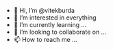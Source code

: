 - 👋 Hi, I’m @vitekburda
- 👀 I’m interested in everything
- 🌱 I’m currently learning ...
- 💞️ I’m looking to collaborate on ...
- 📫 How to reach me ...

<!---
vitekburda/vitekburda is a ✨ special ✨ repository because its `README.md` (this file) appears on your GitHub profile.
You can click the Preview link to take a look at your changes.
--->
